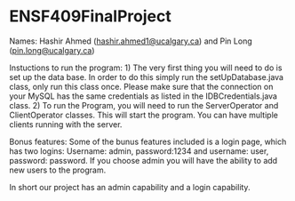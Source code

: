 # ENSF409FinalProject
Names: Hashir Ahmed (hashir.ahmed1@ucalgary.ca) and Pin Long (pin.long@ucalgary.ca)

Instuctions to run the program:
1)
The very first thing you will need to do is set up the data base. In order to do this 
simply run the setUpDatabase.java class, only run this class once. 
Please make sure that the connection on your MySQL
has the same credentials as listed in the IDBCredentials.java class.
2)
To run the Program, you will need to run the ServerOperator and ClientOperator classes.
This will start the program. You can have multiple clients running with the server.

Bonus features:
Some of the bunus features included is a login page, which has two logins:
Username: admin, password:1234 and username: user, password: password. If you choose admin
you will have the ability to add new users to the program.

In short our project has an admin capability and a login capability.
